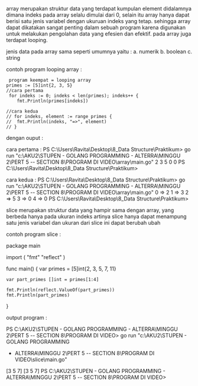 array merupakan struktur data yang terdapat kumpulan element didalamnya dimana indeks pada array selalu dimulai dari 0, selain itu array hanya dapat berisi satu jenis variabel dengan ukuruan indeks yang tetap. 
sehingga array dapat dikatakan sangat penting dalam sebuah program karena digunakan untuk melakukan pengolahan data yang efesien dan efektif. pada array juga terdapat looping.

jenis data pada array sama seperti umumnya yaitu : 
a. numerik
b. boolean
c. string

contoh program looping array : 

	 program keempat = looping array
	primes := [5]int{2, 3, 5}
	//cara pertama
	 for indeks := 0; indeks < len(primes); indeks++ {
		fmt.Println(primes[indeks])

	//cara kedua
	// for indeks, element := range primes {
	// 	fmt.Println(indeks, "=>", element)
	// }


dengan ouput :

cara pertama : 
PS C:\Users\Ravita\Desktop\8_Data Structure\Praktikum> go run "c:\AKU2\STUPEN - GOLANG PROGRAMMING - ALTERRA\MINGGU 2\PERT 5 -- SECTION 8\PROGRAM DI VIDEO\array\main.go"
2
3
5
0
0
PS C:\Users\Ravita\Desktop\8_Data Structure\Praktikum> 

cara kedua : 
PS C:\Users\Ravita\Desktop\8_Data Structure\Praktikum> go run "c:\AKU2\STUPEN - GOLANG PROGRAMMING - ALTERRA\MINGGU 2\PERT 5 -- SECTION 8\PROGRAM DI VIDEO\array\main.go"
0 => 2
1 => 3
2 => 5
3 => 0
4 => 0
PS C:\Users\Ravita\Desktop\8_Data Structure\Praktikum> 

slice merupakan struktur data yang hampir sama dengan array, yang berbeda hanya pada ukuran indeks artinya slice hanya dapat menampung satu jenis variabel dan ukuran dari slice ini dapat berubah ubah 

contoh program slice : 

package main

import (
	"fmt"
	"reflect"
)

func main() {
	var primes = [5]int{2, 3, 5, 7, 11}

	var part_primes []int = primes[1:4]

	fmt.Println(reflect.ValueOf(part_primes))
	fmt.Println(part_primes)
}

output program : 

PS C:\AKU2\STUPEN - GOLANG PROGRAMMING - ALTERRA\MINGGU 2\PERT 5 -- SECTION 8\PROGRAM DI VIDEO> go run "c:\AKU2\STUPEN - GOLANG PROGRAMMING 
- ALTERRA\MINGGU 2\PERT 5 -- SECTION 8\PROGRAM DI VIDEO\slice\main.go"

[3 5 7]
[3 5 7]
PS C:\AKU2\STUPEN - GOLANG PROGRAMMING - ALTERRA\MINGGU 2\PERT 5 -- SECTION 8\PROGRAM DI VIDEO> 

